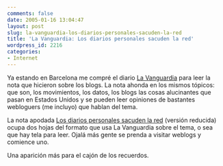 ```yaml
---
comments: false
date: 2005-01-16 13:04:47
layout: post
slug: la-vanguardia-los-diarios-personales-sacuden-la-red
title: 'La Vanguardia: Los diarios personales sacuden la red'
wordpress_id: 2216
categories:
- Internet
---
```


Ya estando en Barcelona me compré el diario [La Vanguardia](http://www.lavanguardia.es) para leer la nota que hicieron sobre los blogs. La nota ahonda en los mismos tópicos: que son, los movimientos, los datos, los blogs las cosas alucinantes que pasan en Estados Unidos y se pueden leer opiniones de bastantes webloguers (me incluyo) que hablan del tema.





La nota apodada [Los diarios personales sacuden la red](http://www.lavanguardia.es/web/20050116/51174256539.html) (versión reducida) ocupa dos hojas del formato que usa La Vanguardia sobre el tema, o sea que hay tela para leer. Ojalá más gente se prenda a visitar weblogs y comience uno.





Una aparición más para el cajón de los recuerdos.




 
